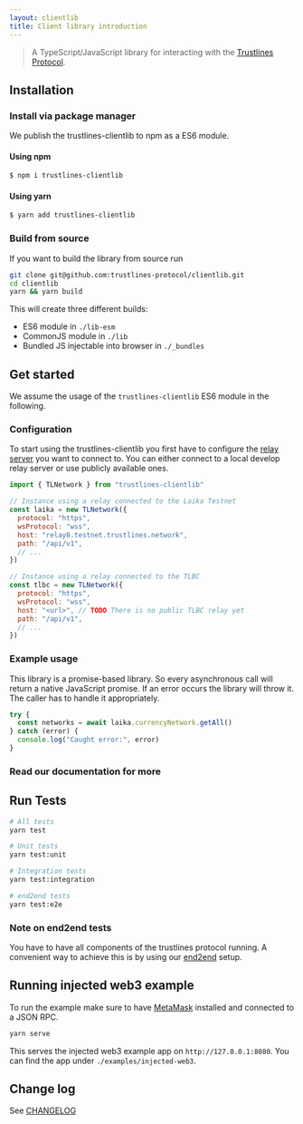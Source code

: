 ```yaml
---
layout: clientlib
title: Client library introduction
---
```


> A TypeScript/JavaScript library for interacting with the [Trustlines Protocol](https://trustlines.foundation/protocol).

## Installation

### Install via package manager

We publish the trustlines-clientlib to npm as a ES6 module.

#### Using npm

```bash
$ npm i trustlines-clientlib
```

#### Using yarn

```bash
$ yarn add trustlines-clientlib
```

### Build from source

If you want to build the library from source run

```bash
git clone git@github.com:trustlines-protocol/clientlib.git
cd clientlib
yarn && yarn build
```

This will create three different builds:

- ES6 module in `./lib-esm`
- CommonJS module in `./lib`
- Bundled JS injectable into browser in `./_bundles`

## Get started

We assume the usage of the `trustlines-clientlib` ES6 module in the following.

### Configuration

To start using the trustlines-clientlib you first have to configure the [relay server](../relay/relay_server) you want to connect to.
You can either connect to a local develop relay server or use publicly available ones.

```javascript
import { TLNetwork } from "trustlines-clientlib"

// Instance using a relay connected to the Laika Testnet
const laika = new TLNetwork({
  protocol: "https",
  wsProtocol: "wss",
  host: "relay0.testnet.trustlines.network",
  path: "/api/v1",
  // ...
})

// Instance using a relay connected to the TLBC
const tlbc = new TLNetwork({
  protocol: "https",
  wsProtocol: "wss",
  host: "<url>", // TODO There is no public TLBC relay yet
  path: "/api/v1",
  // ...
})
```

### Example usage

This library is a promise-based library.
So every asynchronous call will return a native JavaScript promise.
If an error occurs the library will throw it.
The caller has to handle it appropriately.

```javascript
try {
  const networks = await laika.currencyNetwork.getAll()
} catch (error) {
  console.log("Caught error:", error)
}
```

### Read our documentation for more

## Run Tests

```bash
# All tests
yarn test

# Unit tests
yarn test:unit

# Integration tests
yarn test:integration

# end2end tests
yarn test:e2e
```

### Note on end2end tests

You have to have all components of the trustlines protocol running.
A convenient way to achieve this is by using our [end2end](https://github.com/trustlines-protocol/end2end) setup.

## Running injected web3 example

To run the example make sure to have [MetaMask](https://metamask.io/) installed and connected to a JSON RPC.

```bash
yarn serve
```

This serves the injected web3 example app on `http://127.0.0.1:8080`. You can find the app under `./examples/injected-web3`.

## Change log

See [CHANGELOG](https://github.com/trustlines-protocol/clientlib/blob/master/CHANGELOG.md)
